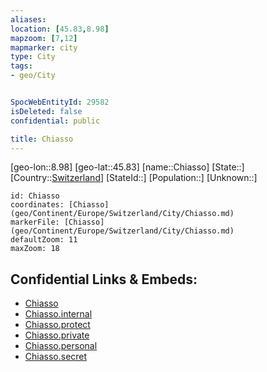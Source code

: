 ```yaml
---
aliases: 
location: [45.83,8.98]
mapzoom: [7,12] 
mapmarker: city 
type: City
tags:
- geo/City


SpocWebEntityId: 29582
isDeleted: false
confidential: public

title: Chiasso
---
```

[geo-lon::8.98]
[geo-lat::45.83]
[name::Chiasso]
[State::]
[Country::[Switzerland](geo/Continent/Europe/Switzerland.md)]
[StateId::]
[Population::]
[Unknown::]


```leaflet
id: Chiasso
coordinates: [Chiasso](geo/Continent/Europe/Switzerland/City/Chiasso.md)
markerFile: [Chiasso](geo/Continent/Europe/Switzerland/City/Chiasso.md)
defaultZoom: 11 
maxZoom: 18
```


## Confidential Links & Embeds: 
- [Chiasso](../../../../../../_public/geo/Continent/Europe/Switzerland/City/Chiasso.md) 
- [Chiasso.internal](../../../../../../_internal/geo/Continent/Europe/Switzerland/City/Chiasso.internal.md) 
- [Chiasso.protect](../../../../../../_protect/geo/Continent/Europe/Switzerland/City/Chiasso.protect.md) 
- [Chiasso.private](../../../../../../_private/geo/Continent/Europe/Switzerland/City/Chiasso.private.md) 
- [Chiasso.personal](../../../../../../_personal/geo/Continent/Europe/Switzerland/City/Chiasso.personal.md) 
- [Chiasso.secret](../../../../../../_secret/geo/Continent/Europe/Switzerland/City/Chiasso.secret.md) 
